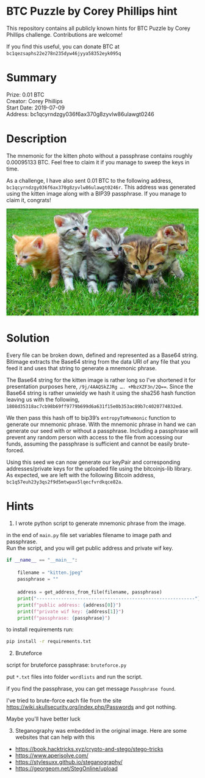 # BTC Puzzle by Corey Phillips hint

This repository contains all publicly known hints for BTC Puzzle by Corey Phillips challenge. Contributions are welcome!

If you find this useful, you can donate BTC at `bc1qezsaphs22e278n235dyw46jyya58352eyk095q`

# Summary
Prize: 0.01 BTC<br>
Creator: Corey Phillips<br>
Start Date: 2019-07-09<br>
Address: bc1qcyrndzgy036f6ax370g8zyvlw86ulawgt0246

# Description
The mnemonic for the kitten photo without a passphrase contains roughly 0.00095133 BTC. Feel free to claim it if you manage to sweep the keys in time.

As a challenge, I have also sent 0.01 BTC to the following address, `bc1qcyrndzgy036f6ax370g8zyvlw86ulawgt0246r`. This address was generated using the kitten image along with a BIP39 passphrase. If you manage to claim it, congrats!

![kitten.jpeg](kitten.jpeg)


# Solution
Every file can be broken down, defined and represented as a Base64 string. Bitimage extracts the Base64 string from the data URI of any file that you feed it and uses that string to generate a mnemonic phrase.

The Base64 string for the kitten image is rather long so I’ve shortened it for presentation purposes here, `/9j/4AAQSkZJRg …. +MbzXZF3n/2Q==`. Since the Base64 string is rather unwieldy we hash it using the sha256 hash function leaving us with the following, `1808d35318ac7cb98b69ff9779b699d6a631f15e0b353ac89b7c4020774832ed`.

We then pass this hash off to bip39’s `entropyToMnemonic` function to generate our mnemonic phrase. With the mnemonic phrase in hand we can generate our seed with or without a passphrase. Including a passphrase will prevent any random person with access to the file from accessing our funds, assuming the passphrase is sufficient and cannot be easily brute-forced.

Using this seed we can now generate our keyPair and corresponding addresses/private keys for the uploaded file using the bitcoinjs-lib library. As expected, we are left with the following Bitcoin address, `bc1q57euh23y3qs2f9d5mtwpax5lqecfvrdkqce82a`.

# Hints
1. I wrote python script to generate mnemonic phrase from the image.

in the end of `main.py` file set variables filename to image path and passphrase.<br>
Run the script, and you will get public address and private wif key.
```python
if __name__ == "__main__":

    filename = "kitten.jpeg"
    passphrase = ""

    address = get_address_from_file(filename, passphrase)
    print("----------------------------------------------------------")
    print(f"public address: {address[0]}")
    print(f"private wif key: {address[1]}")
    print(f"passphrase: {passphrase}")
```

to install requirements run:
```bash
pip install -r requirements.txt
```

2. Bruteforce

script for bruteforce passphrase: `bruteforce.py`

put `*.txt` files into folder `wordlists` and run the script.

if you find the passphrase, you can get message `Passphrase found`.

I've tried to brute-force each file from the site https://wiki.skullsecurity.org/index.php/Passwords and got nothing.

Maybe you'll have better luck

3. Steganography was embedded in the original image. Here are some websites that can help with this
- https://book.hacktricks.xyz/crypto-and-stego/stego-tricks
- https://www.aperisolve.com/
- https://stylesuxx.github.io/steganography/
- https://georgeom.net/StegOnline/upload